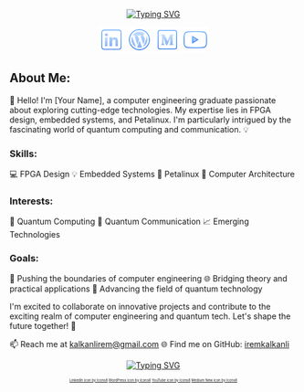
<p align="center">
<a href="https://git.io/typing-svg"><img src="https://readme-typing-svg.demolab.com?font=Fira+Code&duration=3500&pause=100&color=628FDB&center=true&width=435&lines=Hi%2C+I+am+%C4%B0rem+Kalkanl%C4%B1!;Welcome+to+my+Github!;I+am+a+newbie+FPGA+developer;I+am+also+interested+topics+like;quantum+information+and+computing." alt="Typing SVG" /></a>
</p> 
<p align= "center">
   <a target="_blank" href="https://www.linkedin.com/in/irem-kalkanlı/"><img alt="İrem's LinkedIn Profile" src="icons8-linkedin-512.png" width="45" height="45"></a>
   <a target="_blank" href="http://iremkalkanli.ml"><img alt="İrem's WordPress Site" src="icons8-wordpress-512.png" width="45" height="45"></a>
   <a target="_blank" href="https://medium.com/@kalkanlirem"><img alt="İrem's Medium Account" src="icons8-medium-new-512.png" width="45" height="45"></a>
   <a target="_blank" href="https://www.youtube.com/channel/UCbY5z2oST7yUE62pOZ9xs1w"><img alt="İrem's Youtube Channel" src="icons8-youtube-512.png" width="45" height="45"></a>
 </p>
<p align="center">
 <h2>About Me:</h2>
👋 Hello! I'm [Your Name], a computer engineering graduate passionate about exploring cutting-edge technologies. My expertise lies in FPGA design, embedded systems, and Petalinux. I'm particularly intrigued by the fascinating world of quantum computing and communication. 💡

<h3>Skills:</h3>
💻 FPGA Design
💡 Embedded Systems
🐧 Petalinux
🔌 Computer Architecture

<h3>Interests:</h3>
🌌 Quantum Computing
🚀 Quantum Communication
📈 Emerging Technologies

<h3>Goals:</h3>
🎯 Pushing the boundaries of computer engineering
🌐 Bridging theory and practical applications
🔬 Advancing the field of quantum technology

I'm excited to collaborate on innovative projects and contribute to the exciting realm of computer engineering and quantum tech. Let's shape the future together! 💪

📫 Reach me at <a href = "mailto: kalkanlirem@gmail.com">kalkanlirem@gmail.com</a>
🌐 Find me on GitHub: <a href = "https://github.com/iremkalkanli">iremkalkanli</a>
</p>
 
<p align="center">
 <a href="https://git.io/streak-stats"><img src="https://github-readme-streak-stats.herokuapp.com?user=iremkalkanli&theme=github-dark-blue&hide_border=true&border_radius=5&date_format=j%20M%5B%20Y%5D&background=00000000" alt="Typing SVG" /></a>
</p>
<p style="font-size:6px" align="center">
   <a target="_blank" href="https://icons8.com/icon/44019/linkedin">LinkedIn icon by Icons8</a>
   <a target="_blank" href="https://icons8.com/icon/KU6B9rHO21qL/wordpress">WordPress icon by Icons8</a>
   <a target="_blank" href="https://icons8.com/icon/44112/youtube">YouTube icon by Icons8</a>
   <a target="_blank" href="https://icons8.com/icon/gU6bwZNC5TXf/medium-new">Medium New icon by Icons8</a>
</p>
